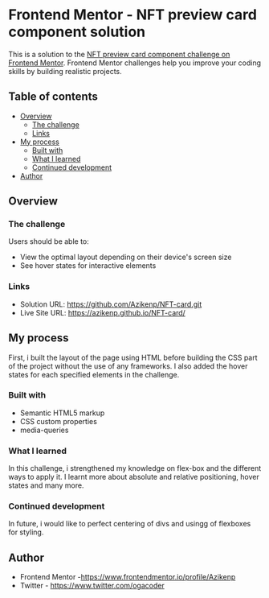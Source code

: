 # Frontend Mentor - NFT preview card component solution

This is a solution to the [NFT preview card component challenge on Frontend Mentor](https://www.frontendmentor.io/challenges/nft-preview-card-component-SbdUL_w0U). Frontend Mentor challenges help you improve your coding skills by building realistic projects. 

## Table of contents

- [Overview](#overview)
  - [The challenge](#the-challenge)
  - [Links](#links)
- [My process](#my-process)
  - [Built with](#built-with)
  - [What I learned](#what-i-learned)
  - [Continued development](#continued-development)
- [Author](#author)

## Overview

### The challenge

Users should be able to:

- View the optimal layout depending on their device's screen size
- See hover states for interactive elements

### Links

- Solution URL: https://github.com/Azikenp/NFT-card.git
- Live Site URL: https://azikenp.github.io/NFT-card/

## My process
First, i built the layout of the page using HTML before building the CSS part of the project without the use of any frameworks.
I also added the hover states for each specified elements in the challenge.  
### Built with

- Semantic HTML5 markup
- CSS custom properties
- media-queries

### What I learned

In this challenge, i strengthened my knowledge on flex-box and the different ways to apply it. I learnt more about absolute and relative positioning, hover states and many more.

### Continued development

In future, i would like to perfect centering of divs and usingg of flexboxes for styling.


## Author

- Frontend Mentor -https://www.frontendmentor.io/profile/Azikenp
- Twitter - https://www.twitter.com/ogacoder
